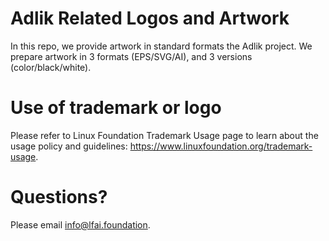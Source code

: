 # Adlik Related Logos and Artwork 
In this repo, we provide artwork in standard formats the Adlik project. We prepare artwork in 3 formats (EPS/SVG/AI), and 3 versions (color/black/white). 

# Use of trademark or logo 
Please refer to Linux Foundation Trademark Usage page to learn about the usage policy and guidelines: https://www.linuxfoundation.org/trademark-usage. 

# Questions? 
Please email info@lfai.foundation.
